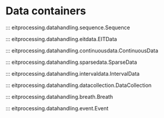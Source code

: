 # Data containers

::: eitprocessing.datahandling.sequence.Sequence
    
::: eitprocessing.datahandling.eitdata.EITData

::: eitprocessing.datahandling.continuousdata.ContinuousData

::: eitprocessing.datahandling.sparsedata.SparseData

::: eitprocessing.datahandling.intervaldata.IntervalData

::: eitprocessing.datahandling.datacollection.DataCollection

::: eitprocessing.datahandling.breath.Breath

::: eitprocessing.datahandling.event.Event
